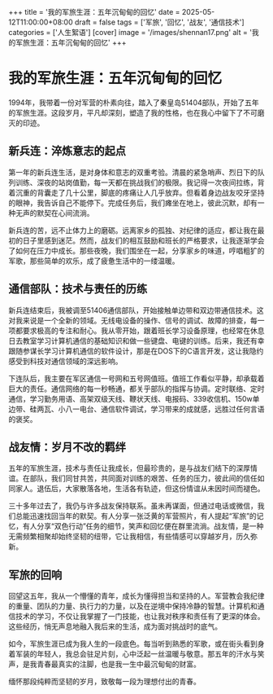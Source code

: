 +++
title = '我的军旅生涯：五年沉甸甸的回忆'
date = 2025-05-12T11:00:00+08:00
draft = false
tags = ['军旅', '回忆', '战友', '通信技术']
categories = ['人生絮语']
[cover] 
    image = '/images/shennan17.png' 
    alt = '我的军旅生涯：五年沉甸甸的回忆'
+++

# 我的军旅生涯：五年沉甸甸的回忆

1994年，我带着一份对军营的朴素向往，踏入了秦皇岛51404部队，开始了五年的军旅生涯。这段岁月，平凡却深刻，塑造了我的性格，也在我心中留下了不可磨灭的印迹。

## 新兵连：淬炼意志的起点

第一年的新兵连生活，是对身体和意志的双重考验。清晨的紧急哨声、烈日下的队列训练、深夜的站岗值勤，每一天都在挑战我们的极限。我记得一次夜间拉练，背着沉重的背囊走了几十公里，脚底的疼痛让人几乎放弃。但看着身边战友咬牙坚持的眼神，我告诉自己不能停下。完成任务后，我们瘫坐在地上，彼此沉默，却有一种无声的默契在心间流淌。

新兵连的苦，远不止体力上的磨砺。远离家乡的孤独、对纪律的适应，都让我在最初的日子里感到迷茫。然而，战友们的相互鼓励和班长的严格要求，让我逐渐学会了如何在压力中成长。那些夜晚，我们围坐在一起，分享家乡的味道，哼唱粗犷的军歌，那些简单的欢乐，成了疲惫生活中的一缕温暖。

## 通信部队：技术与责任的历练

新兵连结束后，我被调至51406通信部队，开始接触单边带和双边带通信技术。这对我来说是一个全新的领域。无线电设备的操作、信号的调试、故障的排查，每一项都要求极高的专注和耐心。我从零开始，跟着班长学习设备原理，也经常在休息日去教室学习计算机通信的基础知识和做一些键盘、电键的训练。后来，我还有幸跟随参谋长学习计算机通信的软件设计，那是在DOS下的C语言开发，这让我隐约感受到科技对通信领域的深远影响。

下连队后，我主要在军区通信一号网和五号网值班。值班工作看似平静，却承载着巨大的责任。通信网络的每一秒畅通，都关乎部队的指挥与协调。定时联络、定时通信，学习勤务用语、高架双级天线、鞭状天线、电报码、339收信机、150w单边带、硅两瓦、小八一电台、通信软件调试，学习带来的成就感，远胜过任何言语的褒奖。

## 战友情：岁月不改的羁绊

五年的军旅生涯，技术与责任让我成长，但最珍贵的，是与战友们结下的深厚情谊。在部队，我们同甘共苦，共同面对训练的艰苦、任务的压力，彼此间的信任如同家人。退伍后，大家散落各地，生活各有轨迹，但这份情谊从未因时间而褪色。

三十多年过去了，我仍与许多战友保持联系。虽未再谋面，但通过电话或微信，我们总能迅速找回当年的默契。有人分享一张泛黄的军营照片，有人提起“军旅”的记忆，有人分享“双色行动”任务的细节，笑声和回忆便在群里流淌。战友情，是一种无需频繁相聚却始终坚韧的纽带，它让我相信，有些情感可以穿越岁月，历久弥新。

## 军旅的回响

回望这五年，我从一个懵懂的青年，成长为懂得担当和坚持的人。军营教会我纪律的重量、团队的力量、执行力的力量，以及在逆境中保持冷静的智慧。计算机和通信技术的学习，不仅让我掌握了一门技能，也让我对秩序和责任有了更深的体会。这些经历，悄无声息地融入我后来的生活，成为面对挑战时的底气。

如今，军旅生涯已成为我人生的一段底色。每当听到熟悉的军歌，或在街头看到身着军装的年轻人，我总会驻足片刻，心中泛起一丝温暖与敬意。那五年的汗水与笑声，是我青春最真实的注脚，也是我一生中最沉甸甸的财富。

缅怀那段纯粹而坚韧的岁月，致敬每一段为理想付出的青春。